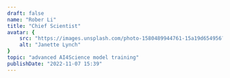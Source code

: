 ```yaml
---
draft: false
name: "Rober Li"
title: "Chief Scientist"
avatar: {
    src: "https://images.unsplash.com/photo-1580489944761-15a19d654956?&fit=crop&w=280",
    alt: "Janette Lynch"
}
topic: "advanced AI4Science model training"
publishDate: "2022-11-07 15:39"
---
```

